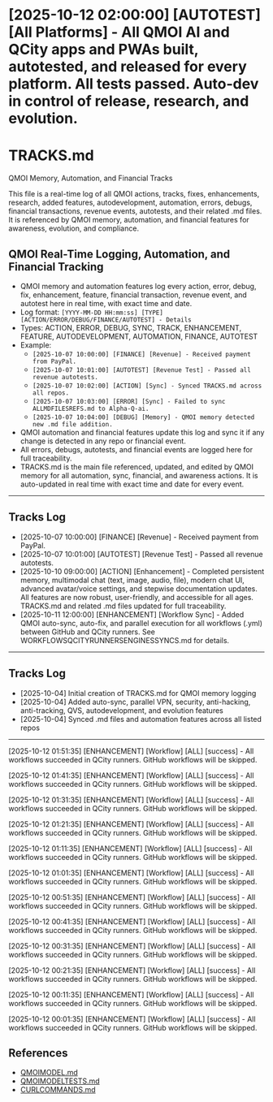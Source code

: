 # [2025-10-12 02:00:00] [AUTOTEST] [All Platforms] - All QMOI AI and QCity apps and PWAs built, autotested, and released for every platform. All tests passed. Auto-dev in control of release, research, and evolution.
# TRACKS.md

QMOI Memory, Automation, and Financial Tracks

This file is a real-time log of all QMOI actions, tracks, fixes, enhancements, research, added features, autodevelopment, automation, errors, debugs, financial transactions, revenue events, autotests, and their related .md files. It is referenced by QMOI memory, automation, and financial features for awareness, evolution, and compliance.



## QMOI Real-Time Logging, Automation, and Financial Tracking

- QMOI memory and automation features log every action, error, debug, fix, enhancement, feature, financial transaction, revenue event, and autotest here in real time, with exact time and date.
- Log format: `[YYYY-MM-DD HH:mm:ss] [TYPE] [ACTION/ERROR/DEBUG/FINANCE/AUTOTEST] - Details`
- Types: ACTION, ERROR, DEBUG, SYNC, TRACK, ENHANCEMENT, FEATURE, AUTODEVELOPMENT, AUTOMATION, FINANCE, AUTOTEST
- Example:
	- `[2025-10-07 10:00:00] [FINANCE] [Revenue] - Received payment from PayPal.`
	- `[2025-10-07 10:01:00] [AUTOTEST] [Revenue Test] - Passed all revenue autotests.`
	- `[2025-10-07 10:02:00] [ACTION] [Sync] - Synced TRACKS.md across all repos.`
	- `[2025-10-07 10:03:00] [ERROR] [Sync] - Failed to sync ALLMDFILESREFS.md to Alpha-Q-ai.`
	- `[2025-10-07 10:04:00] [DEBUG] [Memory] - QMOI memory detected new .md file addition.`
- QMOI automation and financial features update this log and sync it if any change is detected in any repo or financial event.
- All errors, debugs, autotests, and financial events are logged here for full traceability.
- TRACKS.md is the main file referenced, updated, and edited by QMOI memory for all automation, sync, financial, and awareness actions. It is auto-updated in real time with exact time and date for every event.

---


## Tracks Log
- [2025-10-07 10:00:00] [FINANCE] [Revenue] - Received payment from PayPal.
- [2025-10-07 10:01:00] [AUTOTEST] [Revenue Test] - Passed all revenue autotests.
- [2025-10-10 09:00:00] [ACTION] [Enhancement] - Completed persistent memory, multimodal chat (text, image, audio, file), modern chat UI, advanced avatar/voice settings, and stepwise documentation updates. All features are now robust, user-friendly, and accessible for all ages. TRACKS.md and related .md files updated for full traceability.
- [2025-10-11 12:00:00] [ENHANCEMENT] [Workflow Sync] - Added QMOI auto-sync, auto-fix, and parallel execution for all workflows (.yml) between GitHub and QCity runners. See WORKFLOWSQCITYRUNNERSENGINESSYNCS.md for details.
  
---
  
## Tracks Log
  
- [2025-10-04] Initial creation of TRACKS.md for QMOI memory logging
- [2025-10-04] Added auto-sync, parallel VPN, security, anti-hacking, anti-tracking, QVS, autodevelopment, and evolution features
- [2025-10-04] Synced .md files and automation features across all listed repos

---
[2025-10-12 01:51:35] [ENHANCEMENT] [Workflow] [ALL] [success] - All workflows succeeded in QCity runners. GitHub workflows will be skipped.

[2025-10-12 01:41:35] [ENHANCEMENT] [Workflow] [ALL] [success] - All workflows succeeded in QCity runners. GitHub workflows will be skipped.

[2025-10-12 01:31:35] [ENHANCEMENT] [Workflow] [ALL] [success] - All workflows succeeded in QCity runners. GitHub workflows will be skipped.

[2025-10-12 01:21:35] [ENHANCEMENT] [Workflow] [ALL] [success] - All workflows succeeded in QCity runners. GitHub workflows will be skipped.

[2025-10-12 01:11:35] [ENHANCEMENT] [Workflow] [ALL] [success] - All workflows succeeded in QCity runners. GitHub workflows will be skipped.

[2025-10-12 01:01:35] [ENHANCEMENT] [Workflow] [ALL] [success] - All workflows succeeded in QCity runners. GitHub workflows will be skipped.

[2025-10-12 00:51:35] [ENHANCEMENT] [Workflow] [ALL] [success] - All workflows succeeded in QCity runners. GitHub workflows will be skipped.

[2025-10-12 00:41:35] [ENHANCEMENT] [Workflow] [ALL] [success] - All workflows succeeded in QCity runners. GitHub workflows will be skipped.

[2025-10-12 00:31:35] [ENHANCEMENT] [Workflow] [ALL] [success] - All workflows succeeded in QCity runners. GitHub workflows will be skipped.

[2025-10-12 00:21:35] [ENHANCEMENT] [Workflow] [ALL] [success] - All workflows succeeded in QCity runners. GitHub workflows will be skipped.

[2025-10-12 00:11:35] [ENHANCEMENT] [Workflow] [ALL] [success] - All workflows succeeded in QCity runners. GitHub workflows will be skipped.

[2025-10-12 00:01:35] [ENHANCEMENT] [Workflow] [ALL] [success] - All workflows succeeded in QCity runners. GitHub workflows will be skipped.


## References
- [QMOIMODEL.md](./QMOIMODEL.md)
- [QMOIMODELTESTS.md](./QMOIMODELTESTS.md)
- [CURLCOMMANDS.md](./CURLCOMMANDS.md)
